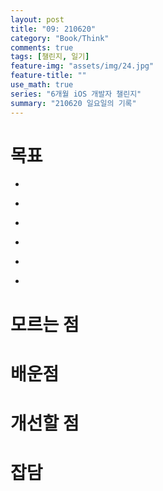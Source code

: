 ```yaml
---
layout: post
title: "09: 210620"
category: "Book/Think"
comments: true
tags: [챌린지, 일기]
feature-img: "assets/img/24.jpg"
feature-title: ""
use_math: true
series: "6개월 iOS 개발자 챌린지"
summary: "210620 일요일의 기록"
---
```




# 목표
* ~~~부스트 캠프 제출~~~
* ~~~면접 질문 말로 해보기 (프로젝트, CS 기초, DL)~~~
* ~~~알고리즘 문제 풀이 - 긴장 풀고~~~
* ~~~Swift 강의 듣기~~~
* ~~~iOS 강의 듣고 PR~~~
* ~~~1일 1커밋~~~


# 모르는 점




# 배운점




# 개선할 점



# 잡담
